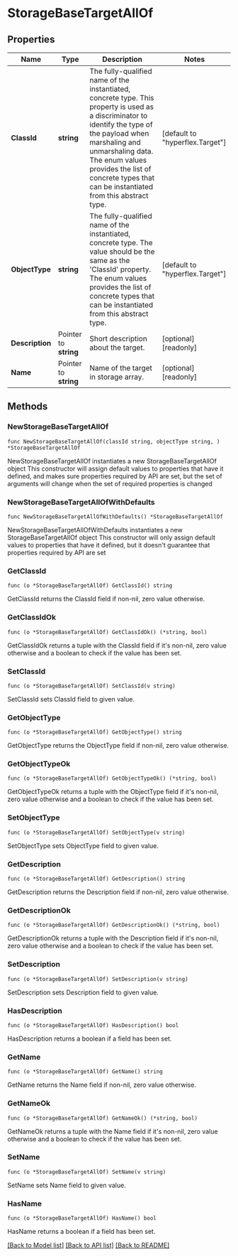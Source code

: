 # StorageBaseTargetAllOf

## Properties

Name | Type | Description | Notes
------------ | ------------- | ------------- | -------------
**ClassId** | **string** | The fully-qualified name of the instantiated, concrete type. This property is used as a discriminator to identify the type of the payload when marshaling and unmarshaling data. The enum values provides the list of concrete types that can be instantiated from this abstract type. | [default to "hyperflex.Target"]
**ObjectType** | **string** | The fully-qualified name of the instantiated, concrete type. The value should be the same as the &#39;ClassId&#39; property. The enum values provides the list of concrete types that can be instantiated from this abstract type. | [default to "hyperflex.Target"]
**Description** | Pointer to **string** | Short description about the target. | [optional] [readonly] 
**Name** | Pointer to **string** | Name of the target in storage array. | [optional] [readonly] 

## Methods

### NewStorageBaseTargetAllOf

`func NewStorageBaseTargetAllOf(classId string, objectType string, ) *StorageBaseTargetAllOf`

NewStorageBaseTargetAllOf instantiates a new StorageBaseTargetAllOf object
This constructor will assign default values to properties that have it defined,
and makes sure properties required by API are set, but the set of arguments
will change when the set of required properties is changed

### NewStorageBaseTargetAllOfWithDefaults

`func NewStorageBaseTargetAllOfWithDefaults() *StorageBaseTargetAllOf`

NewStorageBaseTargetAllOfWithDefaults instantiates a new StorageBaseTargetAllOf object
This constructor will only assign default values to properties that have it defined,
but it doesn't guarantee that properties required by API are set

### GetClassId

`func (o *StorageBaseTargetAllOf) GetClassId() string`

GetClassId returns the ClassId field if non-nil, zero value otherwise.

### GetClassIdOk

`func (o *StorageBaseTargetAllOf) GetClassIdOk() (*string, bool)`

GetClassIdOk returns a tuple with the ClassId field if it's non-nil, zero value otherwise
and a boolean to check if the value has been set.

### SetClassId

`func (o *StorageBaseTargetAllOf) SetClassId(v string)`

SetClassId sets ClassId field to given value.


### GetObjectType

`func (o *StorageBaseTargetAllOf) GetObjectType() string`

GetObjectType returns the ObjectType field if non-nil, zero value otherwise.

### GetObjectTypeOk

`func (o *StorageBaseTargetAllOf) GetObjectTypeOk() (*string, bool)`

GetObjectTypeOk returns a tuple with the ObjectType field if it's non-nil, zero value otherwise
and a boolean to check if the value has been set.

### SetObjectType

`func (o *StorageBaseTargetAllOf) SetObjectType(v string)`

SetObjectType sets ObjectType field to given value.


### GetDescription

`func (o *StorageBaseTargetAllOf) GetDescription() string`

GetDescription returns the Description field if non-nil, zero value otherwise.

### GetDescriptionOk

`func (o *StorageBaseTargetAllOf) GetDescriptionOk() (*string, bool)`

GetDescriptionOk returns a tuple with the Description field if it's non-nil, zero value otherwise
and a boolean to check if the value has been set.

### SetDescription

`func (o *StorageBaseTargetAllOf) SetDescription(v string)`

SetDescription sets Description field to given value.

### HasDescription

`func (o *StorageBaseTargetAllOf) HasDescription() bool`

HasDescription returns a boolean if a field has been set.

### GetName

`func (o *StorageBaseTargetAllOf) GetName() string`

GetName returns the Name field if non-nil, zero value otherwise.

### GetNameOk

`func (o *StorageBaseTargetAllOf) GetNameOk() (*string, bool)`

GetNameOk returns a tuple with the Name field if it's non-nil, zero value otherwise
and a boolean to check if the value has been set.

### SetName

`func (o *StorageBaseTargetAllOf) SetName(v string)`

SetName sets Name field to given value.

### HasName

`func (o *StorageBaseTargetAllOf) HasName() bool`

HasName returns a boolean if a field has been set.


[[Back to Model list]](../README.md#documentation-for-models) [[Back to API list]](../README.md#documentation-for-api-endpoints) [[Back to README]](../README.md)


